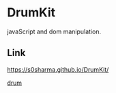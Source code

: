 # DrumKit
javaScript and dom manipulation.

## Link
https://s0sharma.github.io/DrumKit/

[drum](/drum.png)
